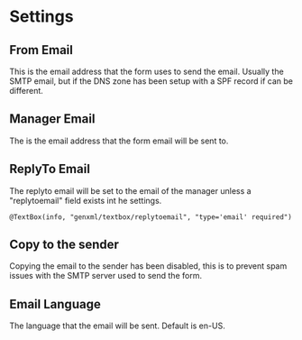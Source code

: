 # Settings

## From Email
This is the email address that the form uses to send the email.  Usually the SMTP email, but if the DNS zone has been setup with a SPF record if can be different.

## Manager Email
The is the email address that the form email will be sent to.

## ReplyTo Email 

The replyto email will be set to the email of the manager unless a "replytoemail" field exists int he settings.  
```
@TextBox(info, "genxml/textbox/replytoemail", "type='email' required")
```

## Copy to the sender
Copying the email to the sender has been disabled, this is to prevent spam issues with the SMTP server used to send the form.  

## Email Language
The language that the email will be sent.  Default is en-US.